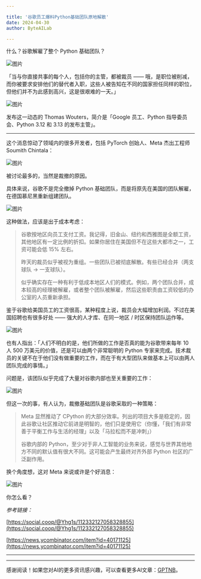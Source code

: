 ```yaml
---

title: '谷歌员工爆料Python基础团队原地解散'
date: 2024-04-30
author: ByteAILab

---
```


什么？谷歌解雇了整个 Python 基础团队？

![图片](https://image.jiqizhixin.com/uploads/editor/d8611677-f58d-4492-8262-52f39fc86137/640.png)

「当与你直接共事的每个人，包括你的主管，都被裁员 —— 哦，是职位被削减，而你被要求安排他们的替代者入职，这些人被告知在不同的国家担任同样的职位，但他们并不为此感到高兴，这是很艰难的一天。」

![图片](https://image.jiqizhixin.com/uploads/editor/47217c69-31ce-4d7e-b838-65dac3674664/640.png)

发布这一动态的 Thomas Wouters，简介是「Google 员工、Python 指导委员会、Python 3.12 和 3.13 的发布主管」。

---


这个消息惊动了领域内的很多开发者，包括 PyTorch 创始人、Meta 杰出工程师 Soumith Chintala：

![图片](https://image.jiqizhixin.com/uploads/editor/bd38ad84-3f4f-4589-8d19-be77a22b9914/640.png)

被讨论最多的，当然是裁撤的原因。

具体来说，谷歌不是完全撤掉 Python 基础团队，而是将原先在美国的团队解雇，在德国慕尼黑重新组建团队。

![图片](https://image.jiqizhixin.com/uploads/editor/5e316184-7257-4e4a-9993-35a52216c83b/640.png)

这种做法，应该是出于成本考虑：

> 谷歌按地区向员工支付工资。我记得，旧金山、纽约和西雅图是全额工资，其他地区有一定比例的折扣。如果你居住在美国但不在这些大都市之一，工资可能会低 15% 左右。
>
> 昨天的裁员似乎被视为重组。一些团队已被彻底解散。有些已经合并（两支球队 → 一支球队）。
>
> 似乎确实存在一种有利于低成本地区人们的模式。例如，两个团队合并，成本较高的经理被解雇，或者整个团队被解雇，然后这些职责由工资较低的办公室的人员重新承担。

鉴于谷歌给美国员工的工资很高，某种程度上说，裁员会大幅增加利润。不过在美国招聘也有很多好处 —— 强大的人才库、在同一地区 / 时区保持团队运作等。

![图片](https://image.jiqizhixin.com/uploads/editor/fbf533db-6b4f-40f1-bb1b-cb86a4647450/640.png)

也有人指出：「人们不明白的是，他们所做的工作是否真的能为谷歌带来每年 10 人 500 万美元的价值，还是可以由两个非常聪明的 Python 专家来完成。技术裁员的关键不在于他们没有做重要的工作，而在于有大型团队来做基本上可以由两人团队完成的事情。」

问题是，该团队似乎完成了大量对谷歌内部也至关重要的工作：

![图片](https://image.jiqizhixin.com/uploads/editor/ef790ebf-3ed1-4a5e-af26-57b5c347a554/640.png)

但这一次的事，有人认为，裁撤基础团队是谷歌采取的一种策略：

> Meta 显然推动了 CPython 的大部分效率。列出的项目大多是稳定的，因此谷歌让社区推动它前进是明智的，他们只是使用它（你懂，「我们有非常善于平衡工作与生活的经理」以及「马拉松而不是冲刺」）
>
> 谷歌内部的 Python，至少对于非人工智能的业务来说，感觉与世界其他地方不同的默认值有很大不同。这可能会产生最终对齐外部 Python 社区的广泛副作用。

换个角度想，这对 Meta 来说或许是个好消息：

![图片](https://image.jiqizhixin.com/uploads/editor/ef463af2-ee45-4ab5-b4fb-b9eba0963570/640.png)

你怎么看？

*参考链接：*

[https://social.coop/@Yhg1s/112332127058328855](https://social.coop/@Yhg1s/112332127058328855)

[https://news.ycombinator.com/item?id=40171125](https://news.ycombinator.com/item?id=40171125)

---
---
感谢阅读！如果您对AI的更多资讯感兴趣，可以查看更多AI文章：[GPTNB](https://gptnb.com)。